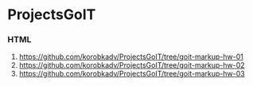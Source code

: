 # ProjectsGoIT

### HTML
1. https://github.com/korobkadv/ProjectsGoIT/tree/goit-markup-hw-01
2. https://github.com/korobkadv/ProjectsGoIT/tree/goit-markup-hw-02
3. https://github.com/korobkadv/ProjectsGoIT/tree/goit-markup-hw-03
